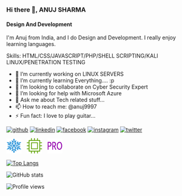 ### Hi there 👋, ANUJ SHARMA
#### Design And Development
I'm Anuj from India, and I do Design and Development. I really enjoy learning languages.

Skills: HTML/CSS/JAVASCRIPT/PHP/SHELL SCRIPTING/KALI LINUX/PENETRATION TESTING

- 🔭 I’m currently working on LINUX SERVERS 
- 🌱 I’m currently learning Everything.... :p 
- 👯 I’m looking to collaborate on Cyber Security Expert 
- 🤔 I’m looking for help with Microsoft Azure  
- 💬 Ask me about Tech related stuff... 
- 📫 How to reach me: @anuj9997 
- ⚡ Fun fact: I love to play guitar... 


[<img src='https://cdn.jsdelivr.net/npm/simple-icons@3.0.1/icons/github.svg' alt='github' height='40'>](https://github.com/imanujsharma99)  [<img src='https://cdn.jsdelivr.net/npm/simple-icons@3.0.1/icons/linkedin.svg' alt='linkedin' height='40'>](https://www.linkedin.com/in/https://in.linkedin.com/in/anuj-sharma-718937128/)  [<img src='https://cdn.jsdelivr.net/npm/simple-icons@3.0.1/icons/facebook.svg' alt='facebook' height='40'>](https://www.facebook.com/https://www.facebook.com/profile.php?id=100012678727776)  [<img src='https://cdn.jsdelivr.net/npm/simple-icons@3.0.1/icons/instagram.svg' alt='instagram' height='40'>](https://www.instagram.com/@anuj_sharma999/)  [<img src='https://cdn.jsdelivr.net/npm/simple-icons@3.0.1/icons/twitter.svg' alt='twitter' height='40'>](https://twitter.com/https://twitter.com/anuj9997)  

<a href='https://archiveprogram.github.com/'><img src='https://raw.githubusercontent.com/acervenky/animated-github-badges/master/assets/acbadge.gif' width='40' height='40'></a> <a href='https://docs.github.com/en/developers'><img src='https://raw.githubusercontent.com/acervenky/animated-github-badges/master/assets/devbadge.gif' width='40' height='40'></a> <a href='https://github.com/pricing'><img src='https://raw.githubusercontent.com/acervenky/animated-github-badges/master/assets/pro.gif' width='40' height='40'></a> 

[![Top Langs](https://github-readme-stats.vercel.app/api/top-langs/?username=imanujsharma99)](https://github.com/anuraghazra/github-readme-stats)

![GitHub stats](https://github-readme-stats.vercel.app/api?username=imanujsharma99&show_icons=true)  

![Profile views](https://gpvc.arturio.dev/imanujsharma99)  
